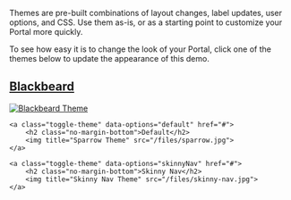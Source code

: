 <style>
	.toggle-theme.current h2:after {
		color: #808080;
		content: " Current Theme";
		font-size: 0.65em;
		font-style: italic;
	}
</style>

Themes are pre-built combinations of layout changes, label updates, user options, and CSS. Use them as-is, or as a starting point to customize your Portal more quickly.

To see how easy it is to change the look of your Portal, click one of the themes below to update the appearance of this demo.

<div>
	<a class="toggle-theme" data-options="blackbeard" href="#">
		<h2 class="no-margin-bottom">Blackbeard</h2>
		<img title="Blackbeard Theme" src="/files/blackbeard.jpg">
	</a>

	<a class="toggle-theme" data-options="default" href="#">
		<h2 class="no-margin-bottom">Default</h2>
		<img title="Sparrow Theme" src="/files/sparrow.jpg">
	</a>

	<a class="toggle-theme" data-options="skinnyNav" href="#">
		<h2 class="no-margin-bottom">Skinny Nav</h2>
		<img title="Skinny Nav Theme" src="/files/skinny-nav.jpg">
	</a>
</div>